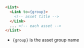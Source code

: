 
```html label="Structure"
<List>
  <Link to={group}>
    <!-- asset title -->
  </Link>
  ... <!-- each asset -->
</List>
```

- `{group}` is the asset group name

